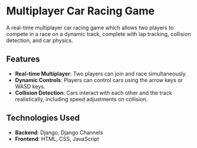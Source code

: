 # Multiplayer Car Racing Game

A real-time multiplayer car racing game which allows two players to compete in a race on a dynamic track, complete with lap tracking, collision detection, and car physics.

## Features

- **Real-time Multiplayer**: Two players can join and race simultaneously.
- **Dynamic Controls**: Players can control cars using the arrow keys or WASD keys.
- **Collision Detection**: Cars interact with each other and the track realistically, including speed adjustments on collision.

## Technologies Used

- **Backend**: Django, Django Channels
- **Frontend**: HTML, CSS, JavaScript
